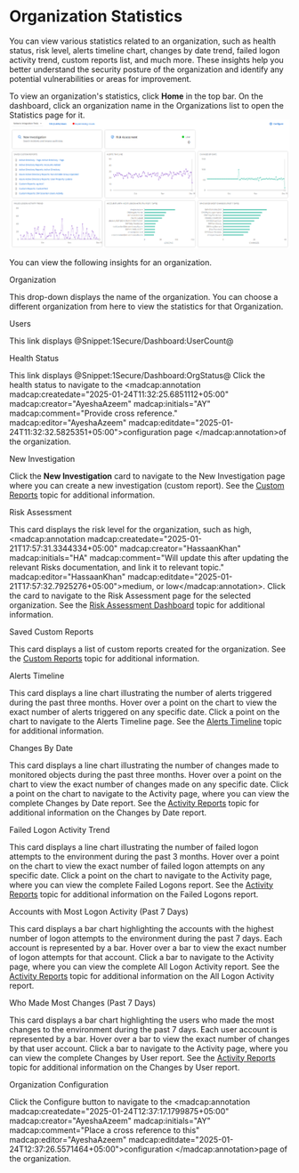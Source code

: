 # Organization Statistics

You can view various statistics related to an organization, such as health status, risk level, alerts timeline chart, changes by date trend, failed logon activity trend, custom reports list, and much more. These insights help you better understand the security posture of the organization and identify any potential vulnerabilities or areas for improvement.

To view an organization's statistics, click **Home** in the top bar. On the dashboard, click an organization name in the Organizations list to open the Statistics page for it.![](../../../Resources/Images/1Secure/OrganizationStatistics.png "Organization Statistics Page")

You can view the following insights for an organization.

Organization

This drop-down displays the name of the organization. You can choose a different organization from here to view the statistics for that Organization.

Users

This link displays @Snippet:1Secure/Dashboard:UserCount@ 

Health Status

This link displays @Snippet:1Secure/Dashboard:OrgStatus@ Click the health status to navigate to the <madcap:annotation madcap:createdate="2025-01-24T11:32:25.6851112+05:00" madcap:creator="AyeshaAzeem" madcap:initials="AY" madcap:comment="Provide cross reference." madcap:editor="AyeshaAzeem" madcap:editdate="2025-01-24T11:32:32.5825351+05:00">configuration page </madcap:annotation>of the organization.

New Investigation

Click the **New Investigation** card to navigate to the New Investigation page where you can create a new investigation (custom report). See the [Custom Reports](../SearchAndReports/CustomReports.md)  topic for additional information.

Risk Assessment

This card displays the risk level for the organization, such as high, <madcap:annotation madcap:createdate="2025-01-21T17:57:31.3344334+05:00" madcap:creator="HassaanKhan" madcap:initials="HA" madcap:comment="Will update this after updating the relevant Risks documentation, and link it to relevant topic." madcap:editor="HassaanKhan" madcap:editdate="2025-01-21T17:57:32.7925276+05:00">medium, or low</madcap:annotation>. Click the card to navigate to the Risk Assessment page for the selected organization. See the [Risk Assessment Dashboard](../RiskProfiles/RiskAssessmentDashboard.md)  topic for additional information.

Saved Custom Reports

This card displays a list of custom reports created for the organization. See the [Custom Reports](../SearchAndReports/CustomReports.md)  topic for additional information.

Alerts Timeline

This card displays a line chart illustrating the number of alerts triggered during the past three months. Hover over a point on the chart to view the exact number of alerts triggered on any specific date. Click a point on the chart to navigate to the Alerts Timeline page. See the [Alerts Timeline](AlertsTimeline.md)  topic for additional information.

Changes By Date

 This card displays a line chart illustrating the number of changes made to monitored objects during the past three months. Hover over a point on the chart to view the exact number of changes made  on any specific date. Click a point on the chart to navigate to  the Activity page, where you can view the complete Changes by Date report. See the [Activity Reports](../SearchAndReports/Activity.md)  topic for additional information on the Changes by Date report.

Failed Logon Activity Trend

This card displays a line chart illustrating the number of failed logon attempts to the environment during the past 3 months. Hover over a point on the chart to view the exact number of failed logon attempts on any specific date. Click a point on the chart to navigate to the Activity page, where you can view the complete Failed Logons report. See the [Activity Reports](../SearchAndReports/Activity.md)  topic for additional information on the Failed Logons report.

Accounts with Most Logon Activity (Past 7 Days)

This card displays a bar chart highlighting the accounts with the highest number of logon attempts to the environment during the past 7 days. Each account is represented by a bar. Hover over a bar to view the exact number of logon attempts for that account. Click a bar to navigate to the Activity page, where you can view the complete All Logon Activity report. See the [Activity Reports](../SearchAndReports/Activity.md)  topic for additional information on the All Logon Activity report.

Who Made Most Changes (Past 7 Days)

This card displays a bar chart highlighting the users who made the most changes to the environment during the past 7 days. Each user account is represented by a bar. Hover over a bar to view the exact number of changes by that user account. Click a bar to navigate to the Activity page, where you can view the complete Changes by User report. See the [Activity Reports](../SearchAndReports/Activity.md)  topic for additional information on the Changes by User report.

Organization Configuration

 Click the Configure button to navigate to the <madcap:annotation madcap:createdate="2025-01-24T12:37:17.1799875+05:00" madcap:creator="AyeshaAzeem" madcap:initials="AY" madcap:comment="Place a cross reference to this" madcap:editor="AyeshaAzeem" madcap:editdate="2025-01-24T12:37:26.5571464+05:00">configuration </madcap:annotation>page of the organization.